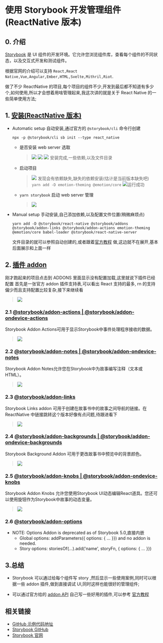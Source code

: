 # 使用 Storybook 开发管理组件(ReactNative 版本)

## 0. 介绍
[Storybook](https://storybook.js.org) 是 UI 组件的开发环境。它允许您浏览组件库，查看每个组件的不同状态，以及交互式开发和测试组件。

根据官网的介绍可以支持 `React,React Native,Vue,Angular,Ember,HTML,Svelte,Mithril,Riot`.

做了不少 ReactNative 的项目,每个项目的组件不少,开发到最后都不知道有多少个,如何使用,所以才会想着用啥管理起来,我这次讲的就是关于 React Native 的一些简单使用方法;

## 1. [安装(ReactNative 版本)](https://storybook.js.org/docs/guides/guide-react-native/)
* Automatic setup 自动安装,通过官方的 `@storybook/cli` 命令行创建 

	`npx -p @storybook/cli sb init --type react_native`
	
	* 是否安装 web server 选取

		> ![](https://ws1.sinaimg.cn/large/8bbf0afbly1g5byy5hvrmj21no0vq7a7.jpg)
![](https://ws1.sinaimg.cn/large/8bbf0afbly1g5byy5lhepj21no0vqtda.jpg)
![](https://ws1.sinaimg.cn/large/8bbf0afbly1g5byy5fi6pj21jy144na8.jpg)
安装完成,一些依赖,以及文件目录

	* 启动项目

		> ![](https://ws1.sinaimg.cn/large/8bbf0afbly1g5byy5yakej20q81g0wq9.jpg)
	发现会有依赖缺失,缺失的依赖安装(估计是当前版本缺失吧)
	`yarn add -D emotion-theming @emotion/core`
	![](https://ws1.sinaimg.cn/large/8bbf0afbly1g5byy5kfm6g208e0gkgu5.gif)运行成功
	
	* `yarn storybook` 启动 web server 管理
		> ![](https://ws1.sinaimg.cn/large/8bbf0afbly1g5byy5k5paj22081d018u.jpg)

* Manual setup 手动安装,自己添加依赖,以及配置文件位置(稍微麻烦点)
	
	`yarn add -D @storybook/react-native @storybook/addons @storybook/addon-links @storybook/addon-actions emotion-theming @emotion/core babel-loader @storybook/react-native-server`
	
	文件目录的就可以参照自动创建的,或者跟着[官方教程](https://storybook.js.org/docs/guides/guide-react-native/)
做,这边就不在展开,基本后面展示和上面一样

## 2. [插件 addon](https://storybook.js.org/addons/)
刚才跑起来的项目点击到 ADDONS 里面显示没有配置加载,这里就说下插件已经配置
首先是一张官方 addon 插件支持表,可以看出 React 支持的最多, rn 的支持偏少而且支持配置比较复杂,接下来继续看
> ![](https://ws1.sinaimg.cn/large/8bbf0afbly1g5bzxfrlx0j21dy1f4wm1.jpg)

### 2.1 [@storybook/addon-actions | @storybook/addon-ondevice-actions](https://github.com/storybookjs/storybook/tree/master/addons/actions)
Storybook Addon Actions可用于显示Storybook中事件处理程序接收的数据。

> ![](https://ws1.sinaimg.cn/large/8bbf0afbly1g5c1fkd964j20r01g4q4p.jpg)

### 2.2 [@storybook/addon-notes | @storybook/addon-ondevice-notes](https://github.com/storybookjs/storybook/tree/next/addons/notes)
Storybook Addon Notes允许您在Storybook中为故事编写注释（文本或HTML）。

> ![](https://ws1.sinaimg.cn/large/8bbf0afbly1g5c2avs030j20r01g4tah.jpg)

### 2.3 [@storybook/addon-links](https://github.com/storybookjs/storybook/tree/next/addons/links)
Storybook Links addon 可用于创建在故事书中的故事之间导航的链接。在 ReactNative 中链接跳转这个版本好像有点问题,待跟进看下

> ![](https://ws1.sinaimg.cn/large/8bbf0afbly1g5c2msbup2g207w0fi79q.gif)

### 2.4 [@storybook/addon-backgrounds | @storybook/addon-ondevice-backgrounds](https://github.com/storybookjs/storybook/tree/next/addons/backgrounds)
Storybook Background Addon 可用于更改故事书中预览中的背景颜色。

> ![](https://ws1.sinaimg.cn/large/8bbf0afbly1g5c2y0e85yg207w0fi0wd.gif)

### 2.5 [@storybook/addon-knobs | @storybook/addon-ondevice-knobs](https://github.com/storybookjs/storybook/tree/next/addons/knobs)
Storybook Addon Knobs 允许您使用Storybook UI动态编辑React道具。您还可以使用旋钮作为Storybook中故事的动态变量。

> ![](https://ws1.sinaimg.cn/large/8bbf0afbly1g5c35lg0pbg207w0fiada.gif)

### 2.6 [@storybook/addon-options](https://github.com/storybookjs/storybook/tree/next/addons/options)
* NOTE: Options Addon is deprecated as of Storybook 5.0,直接内嵌
	* Global options: addParameters({ options: { ... }}) and no addon is needed.
	* Story options: storiesOf(...).add('name', storyFn, { options: { ... }})

## 3.总结
* Storybook 可以通过给每个组件写 story ,然后显示一些使用案例,同时可以根据一些 addon 插件,做到直接调试 UI,同时这样也能很好的管理组件;

* 可以通过官方给的 [addon API](https://storybook.js.org/docs/addons/api/) 自己写一些好用的插件,可以参考 [官方教程](https://storybook.js.org/docs/addons/writing-addons/)


## 相关链接
* [GitHub 示例代码地址](https://github.com/strawferry/storybookrn.git)
* [Storybook GitHub](https://github.com/storybookjs/storybook)
* [Storybook 官网](https://storybook.js.org)